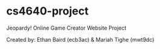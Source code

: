 # cs4640-project
Jeopardy! Online Game Creator Website Project

Created by: Ethan Baird (ecb3ac) & Mariah Tighe (mwt9dc) 
